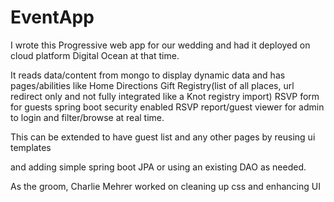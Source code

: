 # EventApp
I wrote this Progressive web app for our wedding and had it deployed on cloud platform Digital Ocean at that time. 

It reads data/content from mongo to display dynamic data and has pages/abilities like 
  Home
  Directions
  Gift Registry(list of all places, url redirect only and not fully integrated like a Knot registry import)
  RSVP form for guests
  spring boot security enabled RSVP report/guest viewer for admin to login and filter/browse at real time.
  
This can be extended to have guest list and any other pages by reusing ui templates 

and adding simple spring boot JPA or using an existing DAO as needed.

As the groom, Charlie Mehrer worked on cleaning up css and enhancing UI
